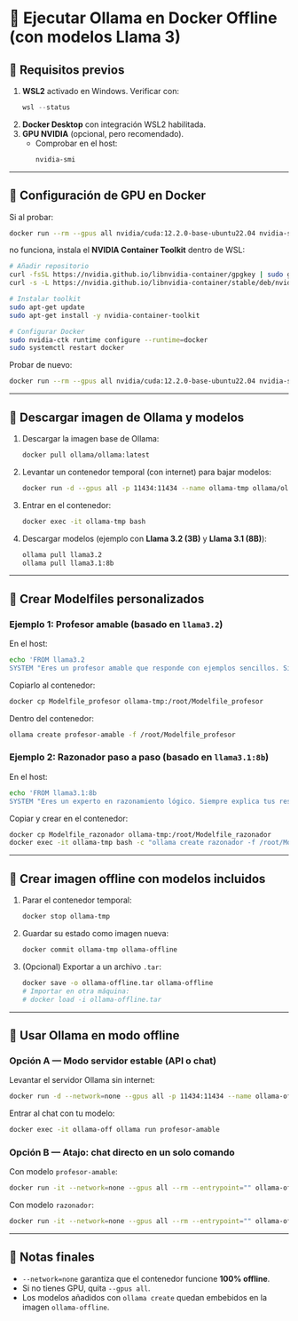 # 📘 Ejecutar Ollama en Docker Offline (con modelos Llama 3)

## 🔹 Requisitos previos
1. **WSL2** activado en Windows. Verificar con:
   ```powershell
   wsl --status
   ```
2. **Docker Desktop** con integración WSL2 habilitada.
3. **GPU NVIDIA** (opcional, pero recomendado).
   - Comprobar en el host:
     ```bash
     nvidia-smi
     ```

---

## 🔹 Configuración de GPU en Docker
Si al probar:
```bash
docker run --rm --gpus all nvidia/cuda:12.2.0-base-ubuntu22.04 nvidia-smi
```
no funciona, instala el **NVIDIA Container Toolkit** dentro de WSL:

```bash
# Añadir repositorio
curl -fsSL https://nvidia.github.io/libnvidia-container/gpgkey | sudo gpg --dearmor -o /usr/share/keyrings/nvidia-container-toolkit.gpg
curl -s -L https://nvidia.github.io/libnvidia-container/stable/deb/nvidia-container-toolkit.list |   sed 's#deb https://#deb [signed-by=/usr/share/keyrings/nvidia-container-toolkit.gpg] https://#' |   sudo tee /etc/apt/sources.list.d/nvidia-container-toolkit.list

# Instalar toolkit
sudo apt-get update
sudo apt-get install -y nvidia-container-toolkit

# Configurar Docker
sudo nvidia-ctk runtime configure --runtime=docker
sudo systemctl restart docker
```

Probar de nuevo:
```bash
docker run --rm --gpus all nvidia/cuda:12.2.0-base-ubuntu22.04 nvidia-smi
```

---

## 🔹 Descargar imagen de Ollama y modelos
1. Descargar la imagen base de Ollama:
   ```bash
   docker pull ollama/ollama:latest
   ```

2. Levantar un contenedor temporal (con internet) para bajar modelos:
   ```bash
   docker run -d --gpus all -p 11434:11434 --name ollama-tmp ollama/ollama:latest
   ```

3. Entrar en el contenedor:
   ```bash
   docker exec -it ollama-tmp bash
   ```

4. Descargar modelos (ejemplo con **Llama 3.2 (3B)** y **Llama 3.1 (8B)**):
   ```bash
   ollama pull llama3.2
   ollama pull llama3.1:8b
   ```

---

## 🔹 Crear Modelfiles personalizados
### Ejemplo 1: Profesor amable (basado en `llama3.2`)
En el host:
```bash
echo 'FROM llama3.2
SYSTEM "Eres un profesor amable que responde con ejemplos sencillos. Siempre debes explicar como si enseñaras a un estudiante de secundaria."' > Modelfile_profesor
```

Copiarlo al contenedor:
```bash
docker cp Modelfile_profesor ollama-tmp:/root/Modelfile_profesor
```

Dentro del contenedor:
```bash
ollama create profesor-amable -f /root/Modelfile_profesor
```

### Ejemplo 2: Razonador paso a paso (basado en `llama3.1:8b`)
En el host:
```bash
echo 'FROM llama3.1:8b
SYSTEM "Eres un experto en razonamiento lógico. Siempre explica tus respuestas paso a paso, mostrando el razonamiento detrás de cada conclusión."' > Modelfile_razonador
```

Copiar y crear en el contenedor:
```bash
docker cp Modelfile_razonador ollama-tmp:/root/Modelfile_razonador
docker exec -it ollama-tmp bash -c "ollama create razonador -f /root/Modelfile_razonador"
```

---

## 🔹 Crear imagen offline con modelos incluidos
1. Parar el contenedor temporal:
   ```bash
   docker stop ollama-tmp
   ```

2. Guardar su estado como imagen nueva:
   ```bash
   docker commit ollama-tmp ollama-offline
   ```

3. (Opcional) Exportar a un archivo `.tar`:
   ```bash
   docker save -o ollama-offline.tar ollama-offline
   # Importar en otra máquina:
   # docker load -i ollama-offline.tar
   ```

---

## 🔹 Usar Ollama en modo offline
### Opción A — Modo servidor estable (API o chat)
Levantar el servidor Ollama sin internet:
```bash
docker run -d --network=none --gpus all -p 11434:11434 --name ollama-off ollama-offline
```

Entrar al chat con tu modelo:
```bash
docker exec -it ollama-off ollama run profesor-amable
```

### Opción B — Atajo: chat directo en un solo comando
Con modelo `profesor-amable`:
```bash
docker run -it --network=none --gpus all --rm --entrypoint="" ollama-offline bash -c "ollama serve & sleep 2 && ollama run profesor-amable"
```

Con modelo `razonador`:
```bash
docker run -it --network=none --gpus all --rm --entrypoint="" ollama-offline bash -c "ollama serve & sleep 2 && ollama run razonador"
```

---

## 🔹 Notas finales
- `--network=none` garantiza que el contenedor funcione **100% offline**.  
- Si no tienes GPU, quita `--gpus all`.  
- Los modelos añadidos con `ollama create` quedan embebidos en la imagen `ollama-offline`.  
